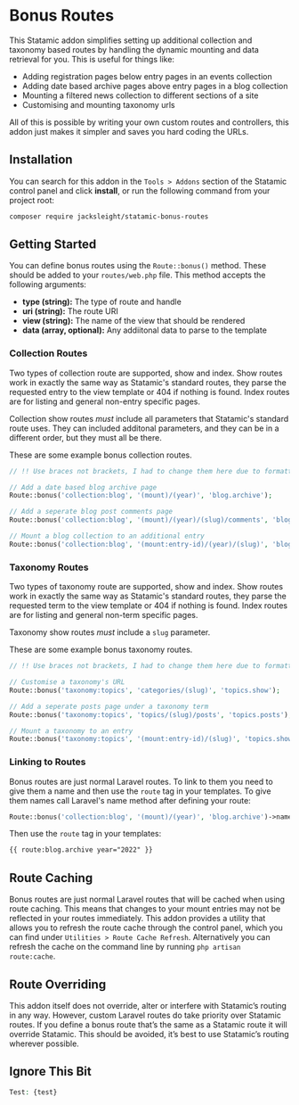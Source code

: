 <!-- statamic:hide -->

# Bonus Routes 

<!-- /statamic:hide -->

This Statamic addon simplifies setting up additional collection and taxonomy based routes by handling the dynamic mounting and data retrieval for you. This is useful for things like:

* Adding registration pages below entry pages in an events collection
* Adding date based archive pages above entry pages in a blog collection
* Mounting a filtered news collection to different sections of a site
* Customising and mounting taxonomy urls

All of this is possible by writing your own custom routes and controllers, this addon just makes it simpler and saves you hard coding the URLs.

## Installation

You can search for this addon in the `Tools > Addons` section of the Statamic control panel and click **install**, or run the following command from your project root:

```bash
composer require jacksleight/statamic-bonus-routes
```

## Getting Started

You can define bonus routes using the `Route::bonus()` method. These should be added to your `routes/web.php` file. This method accepts the following arguments:

* **type (string):** The type of route and handle
* **uri (string):** The route URI
* **view (string):** The name of the view that should be rendered
* **data (array, optional):** Any addiitonal data to parse to the template

### Collection Routes

Two types of collection route are supported, show and index. Show routes work in exactly the same way as Statamic's standard routes, they parse the requested entry to the view template or 404 if nothing is found. Index routes are for listing and general non-entry specific pages.

Collection show routes *must* include all parameters that Statamic's standard route uses. They can included additonal parameters, and they can be in a different order, but they must all be there.

These are some example bonus collection routes.

```php
// !! Use braces not brackets, I had to change them here due to formatting issues !!

// Add a date based blog archive page
Route::bonus('collection:blog', '(mount)/(year)', 'blog.archive');

// Add a seperate blog post comments page
Route::bonus('collection:blog', '(mount)/(year)/(slug)/comments', 'blog.comments');

// Mount a blog collection to an additional entry
Route::bonus('collection:blog', '(mount:entry-id)/(year)/(slug)', 'blog.show');
```

### Taxonomy Routes

Two types of taxonomy route are supported, show and index. Show routes work in exactly the same way as Statamic's standard routes, they parse the requested term to the view template or 404 if nothing is found. Index routes are for listing and general non-term specific pages.

Taxonomy show routes *must* include a `slug` parameter.

These are some example bonus taxonomy routes.

```php
// !! Use braces not brackets, I had to change them here due to formatting issues !!

// Customise a taxonomy's URL
Route::bonus('taxonomy:topics', 'categories/(slug)', 'topics.show');

// Add a seperate posts page under a taxonomy term
Route::bonus('taxonomy:topics', 'topics/(slug)/posts', 'topics.posts');

// Mount a taxonomy to an entry
Route::bonus('taxonomy:topics', '(mount:entry-id)/(slug)', 'topics.show');
```

### Linking to Routes

Bonus routes are just normal Laravel routes. To link to them you need to give them a name and then use the `route` tag in your templates. To give them names call Laravel's name method after defining your route:

```php
Route::bonus('collection:blog', '(mount)/(year)', 'blog.archive')->name('blog.archive');
```

Then use the `route` tag in your templates:

```html
{{ route:blog.archive year="2022" }}
```

## Route Caching

Bonus routes are just normal Laravel routes that will be cached when using route caching. This means that changes to your mount entries may not be reflected in your routes immediately. This addon provides a utility that allows you to refresh the route cache through the control panel, which you can find under `Utilities > Route Cache Refresh`. Alternatively you can refresh the cache on the command line by running `php artisan route:cache`.

## Route Overriding

This addon itself does not override, alter or interfere with Statamic’s routing in any way. However, custom Laravel routes do take priority over Statamic routes. If you define a bonus route that’s the same as a Statamic route it will override Statamic. This should be avoided, it’s best to use Statamic’s routing wherever possible.

## Ignore This Bit

```php
Test: {test}
```
